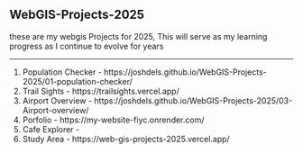 ## WebGIS-Projects-2025
these are my webgis Projects for 2025, This will serve as my learning progress as I continue to evolve for years
<hr>

<ol>
  <li> Population Checker - https://joshdels.github.io/WebGIS-Projects-2025/01-population-checker/ </li>
  <li> Trail Sights - https://trailsights.vercel.app/ </li>
  <li> Airport Overview - https://joshdels.github.io/WebGIS-Projects-2025/03-Airport-overview/  </li>
  <li> Porfolio - https://my-website-fiyc.onrender.com/ </li>
  <li> Cafe Explorer -  </li>
  <li> Study Area - https://web-gis-projects-2025.vercel.app/ </li>
</ol>
